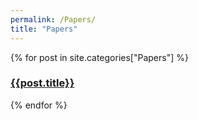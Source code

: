 ```yaml
---
permalink: /Papers/
title: "Papers"
---
```


{% for post in site.categories["Papers"] %}
<article class="archive-item">
    <h3><a href="{{ site.baseurl }}{{ post.url }}">{{post.title}}</a></h3>
</article>
{% endfor %}

